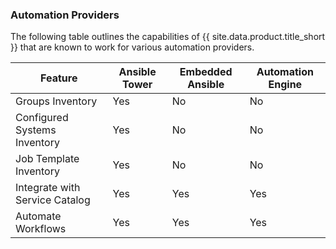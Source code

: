 ### Automation Providers

The following table outlines the capabilities of {{ site.data.product.title_short }} that are known to work for various automation providers.

| Feature                        | Ansible Tower | Embedded Ansible | Automation Engine |
| ------------------------------ | ------------- | ---------------- | ----------------- |
| Groups Inventory               | Yes           | No               | No                |
| Configured Systems Inventory   | Yes           | No               | No                |
| Job Template Inventory         | Yes           | No               | No                |
| Integrate with Service Catalog | Yes           | Yes              | Yes               |
| Automate Workflows             | Yes           | Yes              | Yes               |

